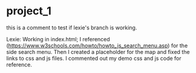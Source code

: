 # project_1
this is a comment to test if lexie's branch is working.

Lexie: Working in index.html; I referenced (https://www.w3schools.com/howto/howto_js_search_menu.asp) for the side search menu. Then I created a placeholder for the map and fixed the links to css and js files. I commented out my demo css and js code for reference.

